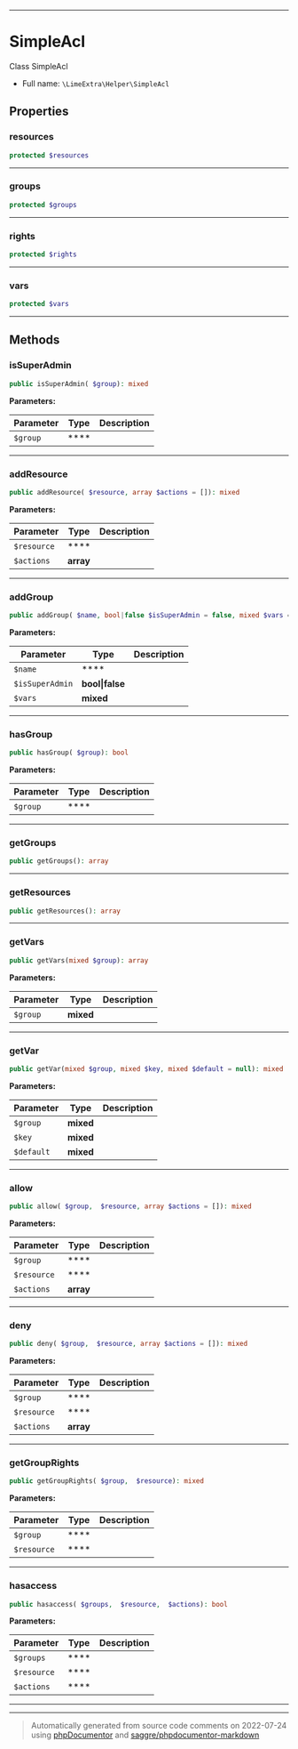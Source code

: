 ***

# SimpleAcl

Class SimpleAcl



* Full name: `\LimeExtra\Helper\SimpleAcl`



## Properties


### resources



```php
protected $resources
```






***

### groups



```php
protected $groups
```






***

### rights



```php
protected $rights
```






***

### vars



```php
protected $vars
```






***

## Methods


### isSuperAdmin



```php
public isSuperAdmin( $group): mixed
```








**Parameters:**

| Parameter | Type | Description |
|-----------|------|-------------|
| `$group` | **** |  |




***

### addResource



```php
public addResource( $resource, array $actions = []): mixed
```








**Parameters:**

| Parameter | Type | Description |
|-----------|------|-------------|
| `$resource` | **** |  |
| `$actions` | **array** |  |




***

### addGroup



```php
public addGroup( $name, bool|false $isSuperAdmin = false, mixed $vars = []): mixed
```








**Parameters:**

| Parameter | Type | Description |
|-----------|------|-------------|
| `$name` | **** |  |
| `$isSuperAdmin` | **bool&#124;false** |  |
| `$vars` | **mixed** |  |




***

### hasGroup



```php
public hasGroup( $group): bool
```








**Parameters:**

| Parameter | Type | Description |
|-----------|------|-------------|
| `$group` | **** |  |




***

### getGroups



```php
public getGroups(): array
```











***

### getResources



```php
public getResources(): array
```











***

### getVars



```php
public getVars(mixed $group): array
```








**Parameters:**

| Parameter | Type | Description |
|-----------|------|-------------|
| `$group` | **mixed** |  |




***

### getVar



```php
public getVar(mixed $group, mixed $key, mixed $default = null): mixed
```








**Parameters:**

| Parameter | Type | Description |
|-----------|------|-------------|
| `$group` | **mixed** |  |
| `$key` | **mixed** |  |
| `$default` | **mixed** |  |




***

### allow



```php
public allow( $group,  $resource, array $actions = []): mixed
```








**Parameters:**

| Parameter | Type | Description |
|-----------|------|-------------|
| `$group` | **** |  |
| `$resource` | **** |  |
| `$actions` | **array** |  |




***

### deny



```php
public deny( $group,  $resource, array $actions = []): mixed
```








**Parameters:**

| Parameter | Type | Description |
|-----------|------|-------------|
| `$group` | **** |  |
| `$resource` | **** |  |
| `$actions` | **array** |  |




***

### getGroupRights



```php
public getGroupRights( $group,  $resource): mixed
```








**Parameters:**

| Parameter | Type | Description |
|-----------|------|-------------|
| `$group` | **** |  |
| `$resource` | **** |  |




***

### hasaccess



```php
public hasaccess( $groups,  $resource,  $actions): bool
```








**Parameters:**

| Parameter | Type | Description |
|-----------|------|-------------|
| `$groups` | **** |  |
| `$resource` | **** |  |
| `$actions` | **** |  |




***


***
> Automatically generated from source code comments on 2022-07-24 using [phpDocumentor](http://www.phpdoc.org/) and [saggre/phpdocumentor-markdown](https://github.com/Saggre/phpDocumentor-markdown)
